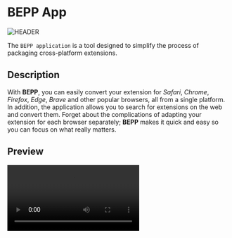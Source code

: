 # BEPP App 

![HEADER](/banner/bepp-app-banner.png)

The `BEPP application` is a tool designed to simplify the process of packaging cross-platform extensions.


## Description

With **BEPP**, you can easily convert your extension for _Safari_, _Chrome_, _Firefox_, _Edge_, _Brave_ and other popular browsers, all from a single platform.
In addition, the application allows you to search for extensions on the web and convert them. Forget about the complications of adapting your extension for each browser separately; **BEPP** makes it quick and easy so you can focus on what really matters.

## Preview

<video src="/app/bepp-app-conversion.mp4" controls />

## Installation

You can install the application in the `downloads` section of this website or in our releases section in GitHub.
- [releases](https://github.com/pigeonposse/bepp/releases/latest/)

Also you can use app via:
- [web](https://bepp.pigeonposse.com)
- [desktop apps](#Installation) 
- [docker image](../container/index.md)

## Screenshots
![App](/app/bepp-app.png)
![Search](/app/bepp-app-search.png)

## Examples

### Convert extensions (including _Safari_)

<video src="/app/bepp-app-conversion-safari.mp4" controls />
